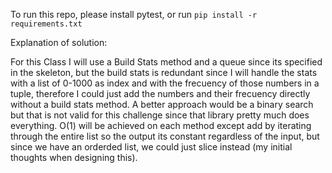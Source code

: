 To run this repo, please install pytest, or run `pip install -r requirements.txt`

Explanation of solution:

For this Class I will use a Build Stats method and a queue since its specified in the skeleton, but
the build stats is redundant since I will handle the stats with a list of 0-1000 as index and with the frecuency of
those numbers in a tuple, therefore I could just add the numbers and their frecuency directly without a build stats method.
A better approach would be a binary search but that is not valid for this challenge since that library pretty
much does everything.
O(1) will be achieved on each method except add by iterating through the entire list so the output its constant
regardless of the input, but since we have an orderded list, we could just slice instead (my initial thoughts
when designing this).
